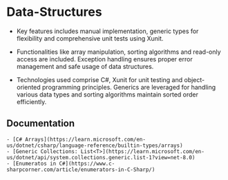 # Data-Structures
  
  - Key features includes manual implementation, generic types for flexibility and comprehensive unit tests using Xunit. 
  
  - Functionalities like array manipulation, sorting algorithms and read-only access are included. Exception handling ensures proper error management and safe usage of data structures.

  - Technologies used comprise C#, Xunit for unit testing and object-oriented programming principles. Generics are leveraged for handling various data types and sorting algorithms maintain sorted order efficiently.

  ## Documentation
  
    - [C# Arrays](https://learn.microsoft.com/en-us/dotnet/csharp/language-reference/builtin-types/arrays)
    - [Generic Collections: List<T>](https://learn.microsoft.com/en-us/dotnet/api/system.collections.generic.list-1?view=net-8.0)
    - [Enumeratos in C#](https://www.c-sharpcorner.com/article/enumerators-in-C-Sharp/)
